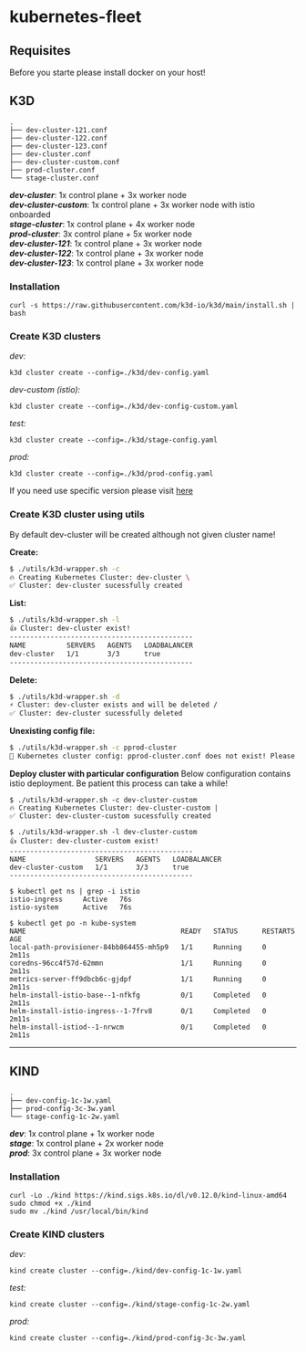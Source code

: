 # kubernetes-fleet

## Requisites
Before you starte please install docker on your host!

## K3D

```
.
├── dev-cluster-121.conf
├── dev-cluster-122.conf
├── dev-cluster-123.conf
├── dev-cluster.conf
├── dev-cluster-custom.conf
├── prod-cluster.conf
└── stage-cluster.conf

```

***dev-cluster***: 1x control plane + 3x worker node<br>
***dev-cluster-custom***: 1x control plane + 3x worker node with istio onboarded<br>
***stage-cluster***: 1x control plane + 4x worker node<br>
***prod-cluster***: 3x control plane + 5x worker node<br>
***dev-cluster-121***: 1x control plane + 3x worker node<br>
***dev-cluster-122***: 1x control plane + 3x worker node<br>
***dev-cluster-123***: 1x control plane + 3x worker node<br>

### Installation

```console
curl -s https://raw.githubusercontent.com/k3d-io/k3d/main/install.sh | bash
```

### Create K3D clusters

*dev:*
```console
k3d cluster create --config=./k3d/dev-config.yaml
```

*dev-custom (istio):*
```console
k3d cluster create --config=./k3d/dev-config-custom.yaml
```

*test:*
```console
k3d cluster create --config=./k3d/stage-config.yaml
```

*prod:*
```console
k3d cluster create --config=./k3d/prod-config.yaml
```

If you need use specific version please visit [here](./K3D-VERSIONS.md)

### Create K3D cluster using utils 
By default dev-cluster will be created although not given cluster name!

**Create:**
```bash
$ ./utils/k3d-wrapper.sh -c
🔥 Creating Kubernetes Cluster: dev-cluster \
✅ Cluster: dev-cluster sucessfully created
```

**List:**
```bash
$ ./utils/k3d-wrapper.sh -l
👍 Cluster: dev-cluster exist!
---------------------------------------------
NAME          SERVERS   AGENTS   LOADBALANCER
dev-cluster   1/1       3/3      true
---------------------------------------------
```

**Delete:**
```bash
$ ./utils/k3d-wrapper.sh -d
⚡ Cluster: dev-cluster exists and will be deleted /
✅ Cluster: dev-cluster sucessfully deleted
```

**Unexisting config file:**
```bash
$ ./utils/k3d-wrapper.sh -c pprod-cluster
👀 Kubernetes cluster config: pprod-cluster.conf does not exist! Please check k3d dir! 
```

**Deploy cluster with particular configuration**
Below configuration contains istio deployment. Be patient this process
can take a while!

```
$ ./utils/k3d-wrapper.sh -c dev-cluster-custom
🔥 Creating Kubernetes Cluster: dev-cluster-custom |
✅ Cluster: dev-cluster-custom sucessfully created

$ ./utils/k3d-wrapper.sh -l dev-cluster-custom
👍 Cluster: dev-cluster-custom exist!
---------------------------------------------
NAME                 SERVERS   AGENTS   LOADBALANCER
dev-cluster-custom   1/1       3/3      true
---------------------------------------------

$ kubectl get ns | grep -i istio
istio-ingress     Active   76s
istio-system      Active   76s

$ kubectl get po -n kube-system
NAME                                      READY   STATUS      RESTARTS   AGE
local-path-provisioner-84bb864455-mh5p9   1/1     Running     0          2m11s
coredns-96cc4f57d-62mmn                   1/1     Running     0          2m11s
metrics-server-ff9dbcb6c-gjdpf            1/1     Running     0          2m11s
helm-install-istio-base--1-nfkfg          0/1     Completed   0          2m11s
helm-install-istio-ingress--1-7frv8       0/1     Completed   0          2m11s
helm-install-istiod--1-nrwcm              0/1     Completed   0          2m11s
```



---

## KIND

```
.
├── dev-config-1c-1w.yaml
├── prod-config-3c-3w.yaml
└── stage-config-1c-2w.yaml
```

***dev***: 1x control plane + 1x worker node<br>
***stage***: 1x control plane + 2x worker node<br>
***prod***: 3x control plane + 3x worker node<br>

### Installation
```
curl -Lo ./kind https://kind.sigs.k8s.io/dl/v0.12.0/kind-linux-amd64
sudo chmod +x ./kind
sudo mv ./kind /usr/local/bin/kind
```

### Create KIND clusters

*dev:*
```
kind create cluster --config=./kind/dev-config-1c-1w.yaml
```

*test:*
```
kind create cluster --config=./kind/stage-config-1c-2w.yaml
```

*prod:*
```
kind create cluster --config=./kind/prod-config-3c-3w.yaml
```